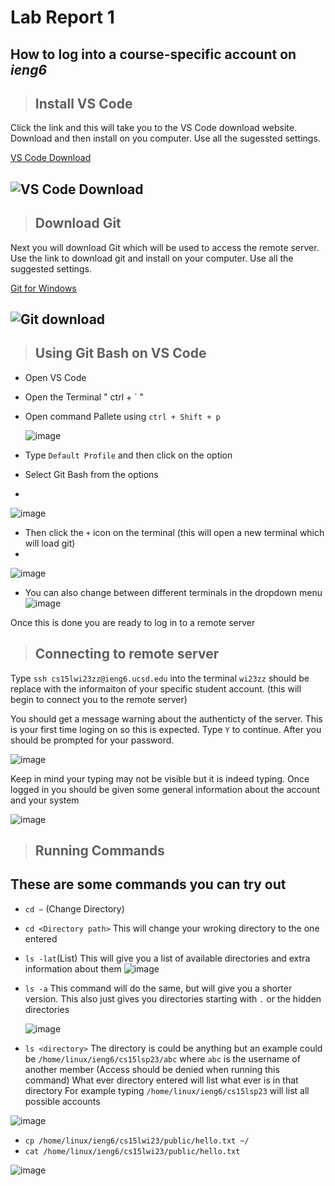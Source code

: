 # Lab Report 1

## How to log into a course-specific account on ***ieng6***

> ## Install VS Code

Click the link and this will take you to the VS Code download website. Download and then install on you computer. Use all the sugessted settings. 

  [VS Code Download](https://code.visualstudio.com/)
  
  ![VS Code Download](https://user-images.githubusercontent.com/130080853/230762952-95549bec-5ffb-4b2d-96c4-6a10d15f18fd.png)
---
> ## Download Git

Next you will download Git which will be used to access the remote server. Use the link to download git and install on your computer. Use all the suggested settings.

  [Git for Windows](https://gitforwindows.org/)
  
  ![Git download](https://user-images.githubusercontent.com/130080853/230439320-03449890-4e59-4a3a-b058-4e3d1b617ec8.JPG)
---
> ## Using Git Bash on VS Code

  * Open VS Code
  * Open the Terminal " ctrl + ` "
  * Open command Pallete using `ctrl + Shift + p`
  
    ![image](https://user-images.githubusercontent.com/130080853/230758498-25081ce9-e668-4b13-a55c-4cfa0398d5fe.png)
    
  * Type `Default Profile` and then click on the option
  * Select Git Bash from the options
  *
  ![image](https://user-images.githubusercontent.com/130080853/230758530-bff8f831-7292-46e6-8fea-f7feed67d611.png)
  
  * Then click the `+` icon on the terminal (this will open a new terminal which will load git)
  *
  ![image](https://user-images.githubusercontent.com/130080853/230758546-a7fc1082-fa22-460c-8145-e4497ed88b66.png)
  
  * You can also change between different terminals in the dropdown menu\
    ![image](https://user-images.githubusercontent.com/130080853/230758557-e0fb7334-4e8e-463d-89c9-2d67a2a02f71.png)

  

  Once this is done you are ready to log in to a remote server
  
> ## Connecting to remote server

Type `ssh cs15lwi23zz@ieng6.ucsd.edu` into the terminal 
`wi23zz` should be replace with the informaiton of your specific student account. (this will begin to connect you to the remote server)

You should get a message warning about the authenticty of the server. This is your first time loging on so this is expected. Type `Y` to continue.
After you should be prompted for your password. 

![image](https://user-images.githubusercontent.com/130080853/233894529-ae167e07-d04a-4fba-a2e8-5414eaf0a8da.png)

Keep in mind your typing may not be visible but it is indeed typing.
Once logged in you should be given some general information about the account and your system

![image](https://user-images.githubusercontent.com/130080853/233895361-25b63ba1-a4f3-4390-87df-8a141efd4fbb.png)


> ## Running Commands
  ## These are some commands you can try out
  
  
  * `cd ~` (Change Directory) 
  * `cd <Directory path>` This will change your wroking directory to the one entered
  * `ls -lat`(List) This will give you a list of available directories and extra information about them
  ![image](https://user-images.githubusercontent.com/130080853/230758795-1492b8b8-c73f-4290-b7d8-64aa86507c49.png)

  * `ls -a` This command will do the same, but will give you a shorter version. This also just gives you directories starting with `.` or the hidden directories
  
    ![image](https://user-images.githubusercontent.com/130080853/230758842-767a7c9b-b20e-4d4a-a42a-56b5c54c4940.png)

  * `ls <directory>`
  The directory is could be anything but an example could be `/home/linux/ieng6/cs15lsp23/abc` where `abc` is the username of another member (Access should be denied   when running this command) What ever directory entered will list what ever is in that directory
  For example typing `/home/linux/ieng6/cs15lsp23` will list all possible accounts
  
  ![image](https://user-images.githubusercontent.com/130080853/230758894-a1f5a27a-dbe3-4cf7-8f8f-8e6f1250edfe.png)

  * `cp /home/linux/ieng6/cs15lwi23/public/hello.txt ~/`
  * `cat /home/linux/ieng6/cs15lwi23/public/hello.txt`
  
  ![image](https://user-images.githubusercontent.com/130080853/233901260-7376d21d-e3bf-4561-8c44-98f6a9c2a97b.png)



